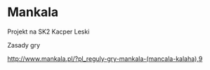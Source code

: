 # Mankala
Projekt na SK2
Kacper Leski

Zasady gry

http://www.mankala.pl/?pl_reguly-gry-mankala-(mancala-kalaha),9
